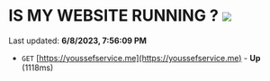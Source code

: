 # IS MY WEBSITE RUNNING ? [![](https://img.shields.io/static/v1?label=Sponsor&message=%E2%9D%A4&logo=GitHub&color=%23fe8e86)](https://github.com/sponsors/<username>)

Last updated: **6/8/2023, 7:56:09 PM**

- `GET` [https://youssefservice.me](https://youssefservice.me) - **Up** (1118ms)
